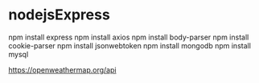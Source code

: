 # nodejsExpress

npm install express
npm install axios 
npm install body-parser
npm install cookie-parser
npm install jsonwebtoken
npm install mongodb
npm install mysql

https://openweathermap.org/api
